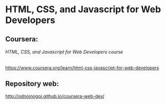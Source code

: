 # HTML, CSS, and Javascript for Web Developers

## Coursera: 
  ###### HTML, CSS, and Javascript for Web Developers course 
  https://www.coursera.org/learn/html-css-javascript-for-web-developers
  
## Repository web: 
  http://odnojnogoj.github.io/coursera-web-dev/
